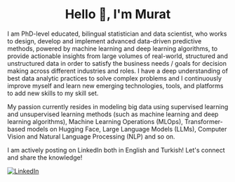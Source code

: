 <h1 align="center">Hello 👋, I'm Murat</h1>

I am PhD-level educated, bilingual statistician and data scientist, who works to design, develop and implement advanced data-driven predictive methods, powered by machine learning and deep learning algorithms, to provide actionable insights from large volumes of real-world, structured and unstructured data in order to satisfy the business needs / goals for decision making across different industries and roles. I have a deep understanding of best data analytic practices to solve complex problems and I continuously improve myself and learn new emerging technologies, tools, and platforms to add new skills to my skill set.

My passion currently resides in modeling big data using supervised learning and unsupervised learning methods (such as machine learning and deep learning algorithms), Machine Learning Operations (MLOps), Transformer-based models on Hugging Face, Large Language Models (LLMs), Computer Vision and Natural Language Processing (NLP) and so on.

I am actively posting on LinkedIn both in English and Turkish! Let's connect and share the knowledge!

<a href="[https://www.linkedin.com/in/merve-noyan-28b1a113a/](https://www.linkedin.com/in/mmuratarat/)" target="_blank"><img alt="LinkedIn" src="https://img.shields.io/badge/linkedin-%230077B5.svg?&style=for-the-badge&logo=linkedin&logoColor=white" /></a>
